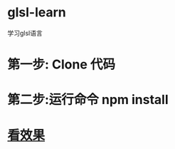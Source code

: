 # glsl-learn
学习glsl语言
<h1>第一步: Clone 代码 </h1>
<h1>第二步:运行命令 npm install </h1>
<body>
    <h1><a href="https://haoyuan336.github.io/glsl-learn/">看效果</a></h1>
</body>
